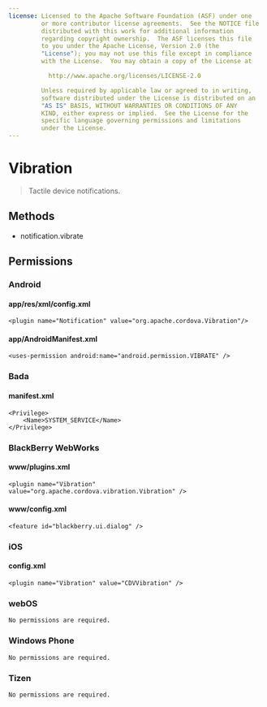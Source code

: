 ```yaml
---
license: Licensed to the Apache Software Foundation (ASF) under one
         or more contributor license agreements.  See the NOTICE file
         distributed with this work for additional information
         regarding copyright ownership.  The ASF licenses this file
         to you under the Apache License, Version 2.0 (the
         "License"); you may not use this file except in compliance
         with the License.  You may obtain a copy of the License at

           http://www.apache.org/licenses/LICENSE-2.0

         Unless required by applicable law or agreed to in writing,
         software distributed under the License is distributed on an
         "AS IS" BASIS, WITHOUT WARRANTIES OR CONDITIONS OF ANY
         KIND, either express or implied.  See the License for the
         specific language governing permissions and limitations
         under the License.
---
```


Vibration
============

> Tactile device notifications.

Methods
-------

- notification.vibrate

Permissions
-----------

### Android

#### app/res/xml/config.xml

    <plugin name="Notification" value="org.apache.cordova.Vibration"/>

#### app/AndroidManifest.xml

    <uses-permission android:name="android.permission.VIBRATE" />

### Bada

#### manifest.xml

    <Privilege>
        <Name>SYSTEM_SERVICE</Name>
    </Privilege>

### BlackBerry WebWorks

#### www/plugins.xml

    <plugin name="Vibration" value="org.apache.cordova.vibration.Vibration" />

#### www/config.xml

    <feature id="blackberry.ui.dialog" />

### iOS

#### config.xml

    <plugin name="Vibration" value="CDVVibration" />

### webOS

    No permissions are required.

### Windows Phone

    No permissions are required.

### Tizen

    No permissions are required.
